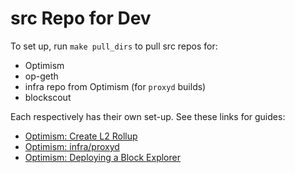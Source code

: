 # src Repo for Dev

To set up, run `make pull_dirs` to pull src repos for:
- Optimism
- op-geth
- infra repo from Optimism (for `proxyd` builds)
- blockscout

Each respectively has their own set-up. See these links for guides:
- [Optimism: Create L2 Rollup](https://docs.optimism.io/builders/chain-operators/tutorials/create-l2-rollup)
- [Optimism: infra/proxyd](https://github.com/ethereum-optimism/infra/tree/main/proxyd)
- [Optimism: Deploying a Block Explorer](https://docs.optimism.io/builders/chain-operators/tools/explorer)
